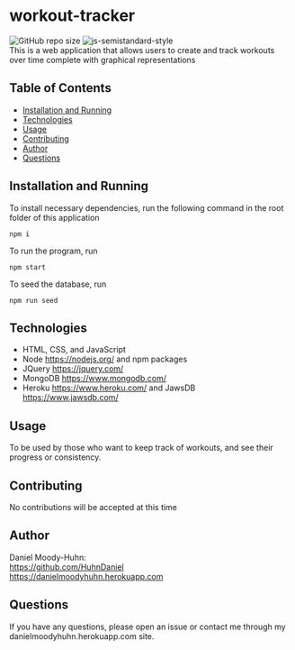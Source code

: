 # workout-tracker
![GitHub repo size](https://img.shields.io/github/repo-size/HuhnDaniel/workout-tracker) ![js-semistandard-style](https://img.shields.io/badge/code%20style-semistandard-brightgreen.svg?style=flat-square)  
This is a web application that allows users to create and track workouts over time complete with graphical representations
## Table of Contents
- [Installation and Running](#installation-and-running)
- [Technologies](#technologies)
- [Usage](#usage)
- [Contributing](#contributing)
- [Author](#author)
- [Questions](#questions)
## Installation and Running
To install necessary dependencies, run the following command in the root folder of this application
```
npm i
```
To run the program, run
```
npm start
```
To seed the database, run
```
npm run seed
```
## Technologies
- HTML, CSS, and JavaScript
- Node https://nodejs.org/ and npm packages
- JQuery https://jquery.com/
- MongoDB https://www.mongodb.com/
- Heroku https://www.heroku.com/ and JawsDB https://www.jawsdb.com/
## Usage
To be used by those who want to keep track of workouts, and see their progress or consistency.
## Contributing
No contributions will be accepted at this time
## Author
Daniel Moody-Huhn:  
https://github.com/HuhnDaniel  
https://danielmoodyhuhn.herokuapp.com
## Questions
If you have any questions, please open an issue or contact me through my danielmoodyhuhn.herokuapp.com site.
